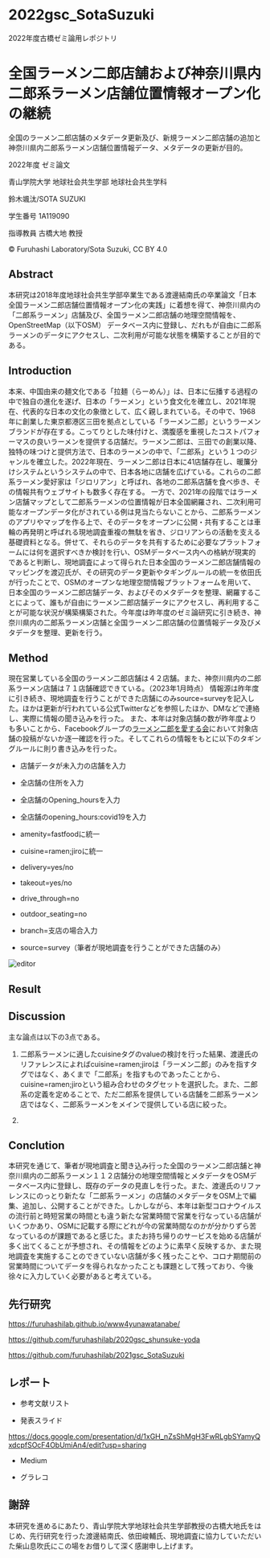 # 2022gsc_SotaSuzuki
2022年度古橋ゼミ論用レポジトリ

# 全国ラーメン二郎店舗および神奈川県内二郎系ラーメン店舗位置情報オープン化の継続

全国のラーメン二郎店舗のメタデータ更新及び、新規ラーメン二郎店舗の追加と神奈川県内二郎系ラーメン店舗位置情報データ、メタデータの更新が目的。

2022年度 ゼミ論文

青山学院大学 地球社会共生学部 地球社会共生学科

鈴木颯汰/SOTA SUZUKI

学生番号 1A119090

指導教員 古橋大地 教授

© Furuhashi Laboratory/Sota Suzuki, CC BY 4.0

## Abstract

本研究は2018年度地球社会共生学部卒業生である渡邊結南氏の卒業論文「日本全国ラーメン二郎店舗位置情報オープン化の実践」に着想を得て、神奈川県内の「二郎系ラーメン」店舗及び、全国ラーメン二郎店舗の地理空間情報を、OpenStreetMap（以下OSM） データベース内に登録し、だれもが自由に二郎系ラーメンのデータにアクセスし、二次利用が可能な状態を構築することが目的である。

## Introduction

本来、中国由来の麺文化である「拉麺（らーめん）」は、日本に伝播する過程の中で独自の進化を遂げ、日本の「ラーメン」という食文化を確立し、2021年現在、代表的な日本の文化の象徴として、広く親しまれている。その中で、1968年に創業した東京都港区三田を拠点としている「ラーメン二郎」というラーメンブランドが存在する。こってりとした味付けと、満腹感を重視したコストパフォーマスの良いラーメンを提供する店舗だ。ラーメン二郎は、三田での創業以降、独特の味つけと提供方法で、日本のラーメンの中で、「二郎系」という１つのジャンルを確立した。2022年現在、ラーメン二郎は日本に41店舗存在し、暖簾分けシステムというシステムの中で、日本各地に店舗を広げている。これらの二郎系ラーメン愛好家は「ジロリアン」と呼ばれ、各地の二郎系店舗を食べ歩き、その情報共有ウェブサイトも数多く存在する。 一方で、2021年の段階ではラーメン店舗マップとして二郎系ラーメンの位置情報が日本全国網羅され、二次利用可能なオープンデータ化がされている例は見当たらないことから、二郎系ラーメンのアプリやマップを作る上で、そのデータをオープンに公開・共有することは車輪の再発明と呼ばれる現地調査重複の無駄を省き、ジロリアンらの活動を支える基礎資料となる。併せて、それらのデータを共有するために必要なプラットフォームには何を選択すべきか検討を行い、OSMデータベース内への格納が現実的であると判断し、現地調査によって得られた日本全国のラーメン二郎店舗情報のマッピングを渡辺氏が、その研究のデータ更新やタギングルールの統一を依田氏が行ったことで、OSMのオープンな地理空間情報プラットフォームを用いて、日本全国のラーメン二郎店舗データ、およびそのメタデータを整理、網羅することによって、誰もが自由にラーメン二郎店舗データにアクセスし、再利用することが可能な状況が構築構築された。今年度は昨年度のゼミ論研究に引き続き、神奈川県内の二郎系ラーメン店舗と全国ラーメン二郎店舗の位置情報データ及びメタデータを整理、更新を行う。

## Method

現在営業している全国のラーメン二郎店舗は４２店舗。また、神奈川県内の二郎系ラーメン店舗は７１店舗確認できている。（2023年1月時点）
情報源は昨年度に引き続き、現地調査を行うことができた店舗にのみsource=surveyを記入した。ほかは更新が行われている公式Twitterなどを参照したほか、DMなどで連絡し、実際に情報の聞き込みを行った。
また、本年は対象店舗の数が昨年度よりも多いことから、Facebookグループの[ラーメン二郎を愛する会](https://www.facebook.com/groups/389660794496077)において対象店舗の投稿がないか逐一確認を行った。そしてこれらの情報をもとに以下のタギングルールに則り書き込みを行った。

- 店舗データが未入力の店舗を入力

- 全店舗の住所を入力

- 全店舗のOpening_hoursを入力

- 全店舗のopening_hours:covid19を入力

- amenity=fastfoodに統一

- cuisine=ramen;jiroに統一

- delivery=yes/no

- takeout=yes/no

- drive_through=no

- outdoor_seating=no

- branch=支店の場合入力

- source=survey（筆者が現地調査を行うことができた店舗のみ）

![editor](https://user-images.githubusercontent.com/72395572/152496616-469b0406-8f4a-44c3-afe2-9afc9c07443a.png)

## Result

## Discussion

主な論点は以下の3点である。

1. 二郎系ラーメンに適したcuisineタグのvalueの検討を行った結果、渡邊氏のリファレンスによればcuisine=ramen;jiroは「ラーメン二郎」のみを指すタグではなく、あくまで「二郎系」を指すものであったことから、cuisine=ramen;jiroという組み合わせのタグセットを選択した。また、二郎系の定義を定めることで、ただ二郎系を提供している店舗を二郎系ラーメン店ではなく、二郎系ラーメンをメインで提供している店に絞った。

2. 

## Conclution

本研究を通じて、筆者が現地調査と聞き込み行った全国のラーメン二郎店舗と神奈川県内の二郎系ラーメン１１２店舗分の地理空間情報とメタデータをOSMデータベース内に登録し、既存のデータの見直しを行った。また、渡邊氏のリファレンスにのっとり新たな「二郎系ラーメン」の店舗のメタデータをOSM上で編集、追加し、公開することができた。しかしながら、本年は新型コロナウイルスの流行前と時短営業の時間とも違う新たな営業時間で営業を行なっている店舗がいくつかあり、OSMに記載する際にどれが今の営業時間なのかが分かりずら苦なっているのが課題であると感じた。またお持ち帰りのサービスを始める店舗が多く出てくることが予想され、その情報をどのように素早く反映するか、また現地調査を実施することのできていない店舗が多く残ったことや、コロナ期間前の営業時間についてデータを得られなかったことも課題として残っており、今後徐々に入力していく必要があると考えている。

## 先行研究
https://furuhashilab.github.io/www4yunawatanabe/

https://github.com/furuhashilab/2020gsc_shunsuke-yoda

https://github.com/furuhashilab/2021gsc_SotaSuzuki

## レポート

- 参考文献リスト



- 発表スライド

https://docs.google.com/presentation/d/1xGH_nZsShMgH3FwRLgbSYamyQxdcpfSOcF4ObUmiAn4/edit?usp=sharing

- Medium



- グラレコ



## 謝辞

本研究を進めるにあたり、青山学院大学地球社会共生学部教授の古橋大地氏をはじめ、先行研究を行った渡邊結南氏、依田峻輔氏、現地調査に協力していただいた柴山息吹氏にこの場をお借りして深く感謝申し上げます。










